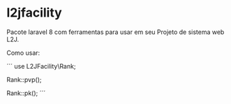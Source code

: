 # l2jfacility

Pacote laravel 8 com ferramentas para usar em seu Projeto de sistema web L2J.



Como usar:

´´´
use L2JFacility\Rank;


Rank::pvp();

Rank::pk();
´´´